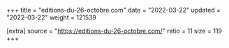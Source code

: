 +++
title = "editions-du-26-octobre.com"
date = "2022-03-22"
updated = "2022-03-22"
weight = 121539

[extra]
source = "https://editions-du-26-octobre.com/"
ratio = 11
size = 119
+++
